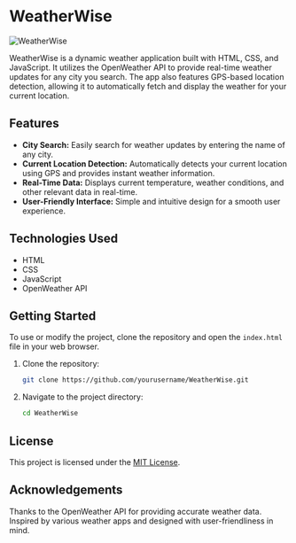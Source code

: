 # WeatherWise

![WeatherWise](https://weather-wise-w.netlify.app/)

WeatherWise is a dynamic weather application built with HTML, CSS, and JavaScript. It utilizes the OpenWeather API to provide real-time weather updates for any city you search. The app also features GPS-based location detection, allowing it to automatically fetch and display the weather for your current location.

## Features

- **City Search:** Easily search for weather updates by entering the name of any city.
- **Current Location Detection:** Automatically detects your current location using GPS and provides instant weather information.
- **Real-Time Data:** Displays current temperature, weather conditions, and other relevant data in real-time.
- **User-Friendly Interface:** Simple and intuitive design for a smooth user experience.

## Technologies Used

- HTML
- CSS
- JavaScript
- OpenWeather API

## Getting Started

To use or modify the project, clone the repository and open the `index.html` file in your web browser.

1. Clone the repository:
   ```bash
   git clone https://github.com/yourusername/WeatherWise.git

2. Navigate to the project directory:
   ```bash
   cd WeatherWise

## License

This project is licensed under the [MIT License](https://opensource.org/licenses/MIT).

## Acknowledgements

Thanks to the OpenWeather API for providing accurate weather data.
Inspired by various weather apps and designed with user-friendliness in mind.
